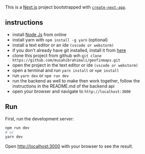 This is a [Next.js](https://nextjs.org/) project bootstrapped with [`create-next-app`](https://github.com/vercel/next.js/tree/canary/packages/create-next-app).

## instructions
- install [Node Js](https://nodejs.org/en/download/) from online
- install yarn with `npm install -g yarn` (optional)
- install a text editor or an ide `(vscode or webstorm)`
- if you don't already have git installed, install it from [here](https://git-scm.com/downloads)
- clone this project from github wih `git clone https://github.com/musahibrahimali/geofinmaps.git`
- open the project in the text editor or ide `(vscode or webstorm)`
- open a terminal and run `yarn install` or `npm install`
- run `yarn dev` or `npm run dev` 
- run the backend as well to make then work together, follow the instructions in the README.md of the backend api
- open your browser and navigate to `http://localhost:3000`


## Run

First, run the development server:

```bash
npm run dev
# or
yarn dev
```

Open [http://localhost:3000](http://localhost:3000) with your browser to see the result.
